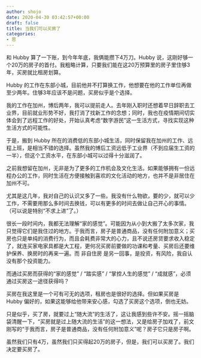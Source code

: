 ```yaml
---
author: shojo
date: 2020-04-30 03:42:57+00:00
draft: false
title: 当我们可以买房了
categories:
- 思
---
```








和 Hubby 算了一下账，到今年年底，我俩能攒下4万刀。Hubby 说，这刚好够一个20万的房子的首付。我粗略计算，只要我们能在这20万预算里的房子里住够3年，买房就比租房划算。










Hubby 的工作在东部小城，目前他并不打算换工作，他想要在他的工作单位再做至少两年。住够3年应该不是问题，买房似乎是个选择。










我的工作在加州，博后两年，我可以提前走人。去年刚入职时还想着早日辞职去工业界，目前就业形势不好，我打消了找新工作的念想；同时，我也在疫情期间切实体会到了远程工作的好处，开始认真考虑“数字游民”这一生活方式，寻找实现这种生活方式的可能性。










于是，搬到 Hubby 所在的消费低的东部小城生活，同时保留我在加州的工作、远程上班，是相当不错的选择。虽然我的博后工资远低于工业界（不到应届生工资的一半），但这个工资水平，在东部小城可以过得十分滋润了。










之前我想留在加州，无非是为了更多的工作机会及文化生活。如果能够拥有一份远程办公的工作，同时生活在方便接触到喜欢的文化活动的地方，也并不是非居住在加州不可。










尤其是这几年，我对自己的认识又多了一些。我没有什么物欲，要的少，就可以少工作，不需要用那么多时间去换钱，可以有更多的时间去做让自己开心的事情。（可以说是特别“不求上进”了。）










很长一段时间内，我都无法理解“家的感觉”。可能因为从小到大搬了太多次家，我只觉得它们是我住过的地方。于我而言，房子是普通商品，没有任何附加意义；买房也只是单纯的消费行为，而且会耗费非常大的心力，且不说还房贷要求收入稳定了，就连买家电家具都是大工程，更何况买房前要做的功课和考量、买房后还要维护保养、换房时的再来一遍。而 非自住房 是另一回事，是投资，有风险，我自认没有那个投资能力。










而通过买房而获得的“家的感觉” / “踏实感” / “掌控人生的感觉” / “成就感”，必须通过买房这一途径获得吗？










买房在我这里是一个可有可无的选项，租房也是很好的选择。但如果买房是 Hubby 偏好的，如果这能够给他带来安心感，勾选了买房这个选项，倒也无妨。










只是似乎，买了房，就要过上“随大流”的生活了，这让我感到些许不安。摇一摇脑袋清醒一下，“买房就是过上随大流的生活”的这一想法，又是给房子加戏了，前文刚写的“于我而言，房子是普通商品，没有任何附加意义”呢？房子它只是房子啊。










虽然我们只有4万，虽然我们只买得起20万的房子，但是，我们可以买房了。我们决定要买房了。















